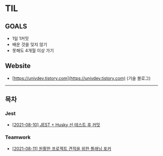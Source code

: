 # TIL
## GOALS
- 1일 1커밋
- 배운 것을 잊지 않기
- 못해도 4개월 이상 가기
## Website
- [https://univdev.tistory.com](https://univdev.tistory.com) (기술 블로그)
---
## 목차
### Jest
- [[2021-08-10] JEST + Husky 선 테스트 후 커밋](./jest/20210810)
### Teamwork
- [[2021-08-11] 원활한 프로젝트 견적을 위한 플래닝 포커](./jest/20210811)